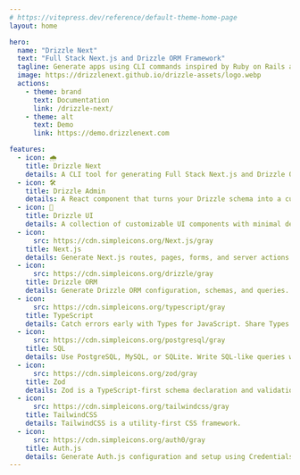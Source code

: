 ```yaml
---
# https://vitepress.dev/reference/default-theme-home-page
layout: home

hero:
  name: "Drizzle Next"
  text: "Full Stack Next.js and Drizzle ORM Framework"
  tagline: Generate apps using CLI commands inspired by Ruby on Rails and shadcn/ui
  image: https://drizzlenext.github.io/drizzle-assets/logo.webp
  actions:
    - theme: brand
      text: Documentation
      link: /drizzle-next/
    - theme: alt
      text: Demo
      link: https://demo.drizzlenext.com

features:
  - icon: 🌧️
    title: Drizzle Next
    details: A CLI tool for generating Full Stack Next.js and Drizzle ORM scaffolding.
  - icon: 🛠️
    title: Drizzle Admin
    details: A React component that turns your Drizzle schema into a customizable admin dashboard.
  - icon: 🎨
    title: Drizzle UI
    details: A collection of customizable UI components with minimal dependencies.
  - icon:
      src: https://cdn.simpleicons.org/Next.js/gray
    title: Next.js
    details: Generate Next.js routes, pages, forms, and server actions.
  - icon:
      src: https://cdn.simpleicons.org/drizzle/gray
    title: Drizzle ORM
    details: Generate Drizzle ORM configuration, schemas, and queries.
  - icon:
      src: https://cdn.simpleicons.org/typescript/gray
    title: TypeScript
    details: Catch errors early with Types for JavaScript. Share Types between the front end and back end for full stack type safety.
  - icon:
      src: https://cdn.simpleicons.org/postgresql/gray
    title: SQL
    details: Use PostgreSQL, MySQL, or SQLite. Write SQL-like queries with Drizzle ORM. Generate plain SQL migrations with Drizzle Kit.
  - icon:
      src: https://cdn.simpleicons.org/zod/gray
    title: Zod
    details: Zod is a TypeScript-first schema declaration and validation library. Generated server actions will have customizable zod data validations.
  - icon:
      src: https://cdn.simpleicons.org/tailwindcss/gray
    title: TailwindCSS
    details: TailwindCSS is a utility-first CSS framework.
  - icon:
      src: https://cdn.simpleicons.org/auth0/gray
    title: Auth.js
    details: Generate Auth.js configuration and setup using Credentials, GitHub, Google, and other providers.
---
```

